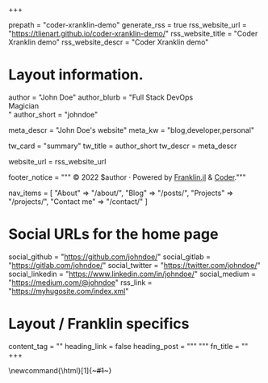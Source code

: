 +++

prepath = "coder-xranklin-demo"
generate_rss = true
rss_website_url = "https://tlienart.github.io/coder-xranklin-demo/"
rss_website_title = "Coder Xranklin demo"
rss_website_descr = "Coder Xranklin demo"

# Layout information.

author = "John Doe"
author_blurb = "Full Stack DevOps<br>Magician<br>"
author_short = "johndoe"

meta_descr = "John Doe's website"
meta_kw = "blog,developer,personal"

tw_card = "summary"
tw_title = author_short
tw_descr = meta_descr

website_url = rss_website_url

footer_notice = """
  © 2022 $author · Powered by
    <a href="https://franklin.jl">Franklin.jl</a> &
    <a href="https://github.com/luizdepra/hugo-coder/">Coder</a>."""

nav_items = [
  "About" => "/about/",
  "Blog"  => "/posts/",
  "Projects" => "/projects/",
  "Contact me" => "/contact/"
]

# Social URLs for the home page

social_github   = "https://github.com/johndoe/"
social_gitlab   = "https://gitlab.com/johndoe/"
social_twitter  = "https://twitter.com/johndoe/"
social_linkedin = "https://www.linkedin.com/in/johndoe/"
social_medium   = "https://medium.com/@johndoe"
rss_link        = "https://myhugosite.com/index.xml"

# Layout / Franklin specifics

content_tag = ""
heading_link = false
heading_post = """
  <a class="heading-link" href="#HEADING_ID">
    <i class="fa fa-link" aria-hidden="true"></i>
  </a>
  """
fn_title = ""
+++

\newcommand{\html}[1]{~~~#1~~~}
